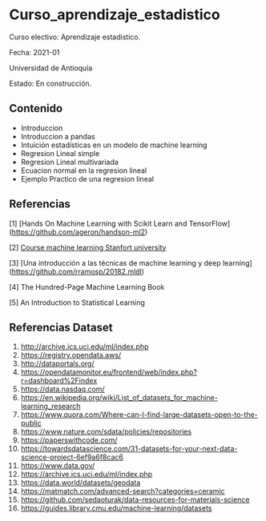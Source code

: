# Curso_aprendizaje_estadistico
Curso electivo: Aprendizaje estadistico.

Fecha: 2021-01

Universidad de Antioquia

Estado: En construcción.


## Contenido

- Introduccion 
- Introduccion a pandas
- Intuición estadísticas en un modelo de machine learning
- Regresion Lineal simple
- Regresion Lineal multivariada 
- Ecuacion normal en la regresion lineal
- Ejemplo Practico de una regresion lineal
<!--- Interpretación probabílistica -->

 

## Referencias 
[1] [Hands On Machine Learning with Scikit Learn and TensorFlow] (https://github.com/ageron/handson-ml2)

[2] [Course machine learning Stanfort university](https://cs229.stanford.edu/syllabus.html) 

[3] [Una introducción a las técnicas de machine learning y deep learning] (https://github.com/rramosp/20182.mldl)

[4] The Hundred-Page Machine Learning Book

[5] An Introduction to Statistical Learning


## Referencias Dataset 

1. http://archive.ics.uci.edu/ml/index.php
2. https://registry.opendata.aws/
3. http://dataportals.org/
4. https://opendatamonitor.eu/frontend/web/index.php?r=dashboard%2Findex
5. https://data.nasdaq.com/
6. https://en.wikipedia.org/wiki/List_of_datasets_for_machine-learning_research
7. https://www.quora.com/Where-can-I-find-large-datasets-open-to-the-public
8. https://www.nature.com/sdata/policies/repositories
9. https://paperswithcode.com/
10. https://towardsdatascience.com/31-datasets-for-your-next-data-science-project-6ef9a6f8cac6
11. https://www.data.gov/
12. https://archive.ics.uci.edu/ml/index.php
13. https://data.world/datasets/geodata
14. https://matmatch.com/advanced-search?categories=ceramic
15. https://github.com/sedaoturak/data-resources-for-materials-science
16. https://guides.library.cmu.edu/machine-learning/datasets
